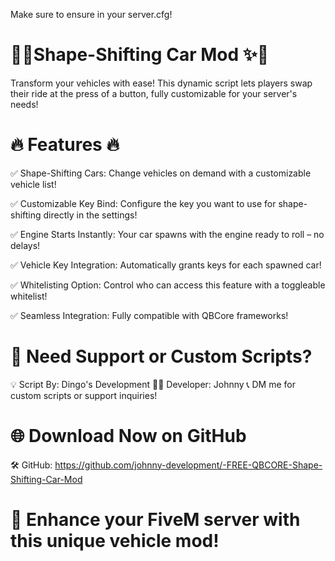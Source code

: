 Make sure to ensure in your server.cfg!



# 🚗✨Shape-Shifting Car Mod ✨🚗

Transform your vehicles with ease! This dynamic script lets players swap their ride at the press of a button, fully customizable for your server's needs!

# 🔥 Features 🔥

✅ Shape-Shifting Cars: Change vehicles on demand with a customizable vehicle list!

✅ Customizable Key Bind: Configure the key you want to use for shape-shifting directly in the settings!

✅ Engine Starts Instantly: Your car spawns with the engine ready to roll – no delays!

✅ Vehicle Key Integration: Automatically grants keys for each spawned car!

✅ Whitelisting Option: Control who can access this feature with a toggleable whitelist!

✅ Seamless Integration: Fully compatible with QBCore frameworks!

# 📩 Need Support or Custom Scripts?

💡 Script By: Dingo's Development
👨‍💻 Developer: Johnny
📞 DM me for custom scripts or support inquiries!

# 🌐 Download Now on GitHub

🛠️ GitHub: https://github.com/johnny-development/-FREE-QBCORE-Shape-Shifting-Car-Mod

# 🚀 Enhance your FiveM server with this unique vehicle mod!


